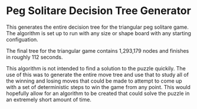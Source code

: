 # Peg Solitare Decision Tree Generator
This generates the entire decision tree for the triangular peg solitare game. The algorithm is set up to run with any size or shape board with any starting configuation.

The final tree for the triangular game contains 1,293,179 nodes and finishes in roughly 112 seconds.

This algorithm is not intended to find a solution to the puzzle quickily. The use of this was to generate the entire move tree and use that to study all of the winning and losing moves that could be made to attempt to come up with a set of deterministic steps to win the game from any point. This would hopefully allow for an algorithm to be created that could solve the puzzle in an extremely short amount of time.
